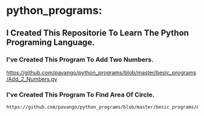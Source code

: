 # python_programs:


## I Created This Repositorie To Learn The Python Programing Language.

### I've Created This Program To Add Two Numbers.
https://github.com/pavango/python_programs/blob/master/besic_programs/Add_2_Numbers.py

### I've Created This Program To Find Area Of Circle.
    https://github.com/pavango/python_programs/blob/master/besic_programs/Area_Of_Circle.py
